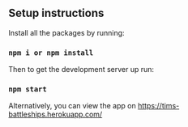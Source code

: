 ## Setup instructions 

Install all the packages by running: 

### `npm i or npm install`

Then to get the development server up run: 

### `npm start`

Alternatively, you can view the app on https://tims-battleships.herokuapp.com/